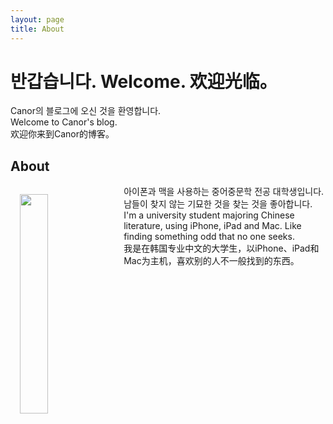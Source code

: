 ```yaml
---
layout: page
title: About
---
```

# 반갑습니다. Welcome. 欢迎光临。

<p class="message">
    Canor의 블로그에 오신 것을 환영합니다.<br/>
    Welcome to Canor's blog.<br/>
    欢迎你来到Canor的博客。
</p>

## About

<div class="message">
    <img src="https://twitter.com/psCanor/profile_image?size=original" width="30%" align="left" style="margin: 15px">
    <div class="message">
        아이폰과 맥을 사용하는 중어중문학 전공 대학생입니다. 남들이 찾지 않는 기묘한 것을 찾는 것을 좋아합니다.<br/>
        I'm a university student majoring Chinese literature, using iPhone, iPad and Mac. Like finding something odd that no one seeks.<br/>
        我是在韩国专业中文的大学生，以iPhone、iPad和Mac为主机，喜欢别的人不一般找到的东西。
    </div>
</div>